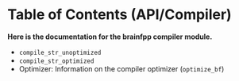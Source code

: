 # Table of Contents (API/Compiler)

**Here is the documentation for the brainfpp compiler module.**

- `compile_str_unoptimized`
- `compile_str_optimized`
- Optimizer: Information on the compiler optimizer (`optimize_bf`)